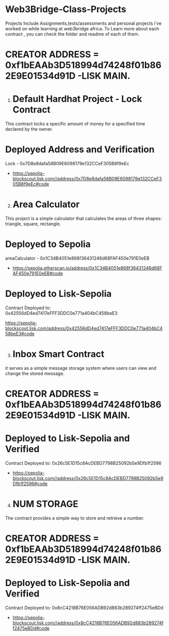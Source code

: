# Web3Bridge-Class-Projects

Projects Include Assignments,tests/assessments and personal projects i've worked on while learning at web3bridge africa. To Learn more about each contract , you can check the folder and readme of each of them.

# CREATOR ADDRESS = 0xf1bEAAb3D518994d74248f01b862E9E01534d91D -LISK MAIN.

1. # Default Hardhat Project - Lock Contract

This contract locks a specific amount of money for a specified time declared by the owner.

# Deployed Address and Verification

Lock - 0x7D8e8dafa58B09E6098179e132CCeF305B8f9eEc

- https://sepolia-blockscout.lisk.com//address/0x7D8e8dafa58B09E6098179e132CCeF305B8f9eEc#code

2. # Area Calculator

This project is a simple calculator that calculates the areas of three shapes: triangle, square, rectangle.

# Deployed to Sepolia

areaCalculator - 0x1C34B4051e868f36431246d68FAF450e791E0eEB

- https://sepolia.etherscan.io/address/0x1C34B4051e868f36431246d68FAF450e791E0eEB#code

# Deployed to Lisk-Sepolia

Contract Deployed to: 0x42556dD4ed7417eFFF3DDC0e771a404bC458beE3

https://sepolia-blockscout.lisk.com/address/0x42556dD4ed7417eFFF3DDC0e771a404bC458beE3#code

3. # Inbox Smart Contract

it serves as a simple message storage system where users can view and change the stored message.

# CREATOR ADDRESS = 0xf1bEAAb3D518994d74248f01b862E9E01534d91D -LISK MAIN.

# Deployed to Lisk-Sepolia and Verified

Contract Deployed to: 0x26c5E1D15c8AcDEBD7798B25092b5e9Dfb1f2596

- https://sepolia-blockscout.lisk.com//address/0x26c5E1D15c8AcDEBD7798B25092b5e9Dfb1f2596#code

4. # NUM STORAGE

The contract provides a simple way to store and retrieve a number.

# CREATOR ADDRESS = 0xf1bEAAb3D518994d74248f01b862E9E01534d91D -LISK MAIN.

# Deployed to Lisk-Sepolia and Verified

Contract Deployed to: 0x8cC4218B76E056ADB92d883b289274ff2475eBDd

- https://sepolia-blockscout.lisk.com//address/0x8cC4218B76E056ADB92d883b289274ff2475eBDd#code
